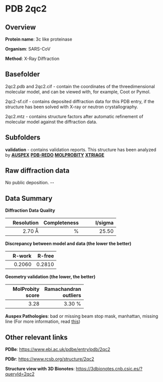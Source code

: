 # PDB 2qc2

## Overview

**Protein name**: 3c like proteinase

**Organism**: SARS-CoV

**Method**: X-Ray Diffraction

## Basefolder

2qc2.pdb and 2qc2.cif - contain the coordinates of the threedimensional molecular model, and can be viewed with, for example, Coot or Pymol.

2qc2-sf.cif - contains deposited diffraction data for this PDB entry, if the structure has been solved with X-ray or neutron crystallography.

2qc2.mtz - contains structure factors after automatic refinement of molecular model against the diffraction data.

## Subfolders





**validation** - contains validation reports. This structure has been analyzed by [**AUSPEX**](https://github.com/thorn-lab/coronavirus_structural_task_force/tree/master/pdb/3c_like_proteinase/SARS-CoV/2qc2/validation/auspex) [**PDB-REDO**](https://github.com/thorn-lab/coronavirus_structural_task_force/tree/master/pdb/3c_like_proteinase/SARS-CoV/2qc2/validation/pdb-redo) [**MOLPROBITY**](https://github.com/thorn-lab/coronavirus_structural_task_force/tree/master/pdb/3c_like_proteinase/SARS-CoV/2qc2/validation/molprobity) [**XTRIAGE**](https://github.com/thorn-lab/coronavirus_structural_task_force/blob/master/pdb/3c_like_proteinase/SARS-CoV/2qc2/validation/Xtriage_output.log) 

## Raw diffraction data

No public deposition. --<br> 

## Data Summary
**Diffraction Data Quality**

|   | Resolution | Completeness| I/sigma |
|---|-------------:|----------------:|--------------:|
|   |2.70 Å|      %|<img width=50/>25.50|

**Discrepancy between model and data (the lower the better)**

|   | **R-work**| **R-free**   
|---|-------------:|----------------:|           
||  0.2060|  0.2810|

**Geometry validation (the lower, the better)**

|   |**MolProbity<br>score**| **Ramachandran<br>outliers** 
|---|-------------:|----------------:|
||  3.28|  3.30 %|

**Auspex Pathologies**: bad or missing beam stop mask, manhattan, missing line (For more information, read [this](https://github.com/thorn-lab/coronavirus_structural_task_force/blob/master/pdb/3c_like_proteinase/SARS-CoV/2qc2/validation/auspex/2qc2_auspex_comments.txt))

 



## Other relevant links 
**PDBe**:  https://www.ebi.ac.uk/pdbe/entry/pdb/2qc2
 
**PDBr**: https://www.rcsb.org/structure/2qc2 

**Structure view with 3D Bionotes**: https://3dbionotes.cnb.csic.es/?queryId=2qc2

